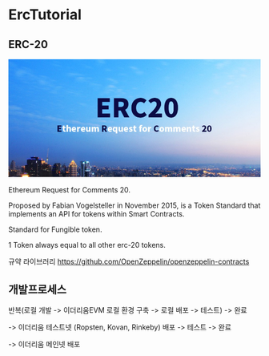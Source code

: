# ErcTutorial

## ERC-20

![alt Erc20](https://github.com/kangkkang/ErcTutorial/blob/main/erc20-1.jpeg)

Ethereum Request for Comments 20. 

Proposed by Fabian Vogelsteller in November 2015, is a Token Standard that implements an API for tokens within Smart Contracts.

Standard for Fungible token.

1 Token always equal to all other erc-20 tokens.

규약 라이브러리
https://github.com/OpenZeppelin/openzeppelin-contracts


## 개발프로세스

반복(로컬 개발 -> 이더리움EVM 로컬 환경 구축 -> 로컬 배포 -> 테스트) -> 완료

-> 이더리움 테스트넷 (Ropsten, Kovan, Rinkeby) 배포 -> 테스트 -> 완료

-> 이더리움 메인넷 배포

